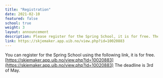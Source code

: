 ```yaml
---
title: "Registration"
date: 2021-02-10
featured: false
school: true
weight: 3
layout: announcement
description: Please register for the Spring School, it is for free. The deadline is 3rd of May.
link: https://skjemaker.app.uib.no/view.php?id=10020883
---
```


You can register for the Spring School using the following link, it is for free.
[https://skjemaker.app.uib.no/view.php?id=10020883](https://skjemaker.app.uib.no/view.php?id=10020883)
The deadline is 3rd of May.

